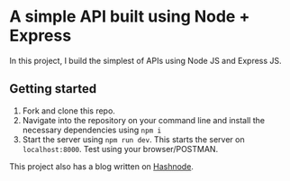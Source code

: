 # A simple API built using Node + Express

In this project, I build the simplest of APIs using Node JS and Express JS.

## Getting started

1. Fork and clone this repo.
2. Navigate into the repository on your command line and install the necessary dependencies using `npm i`
3. Start the server using `npm run dev`. This starts the server on `localhost:8000`. Test using your browser/POSTMAN.

This project also has a blog written on [Hashnode](https://jnyongesa.hashnode.dev/creating-your-first-api-using-node-and-express-js).
